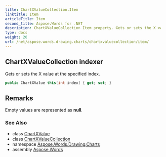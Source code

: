 ```yaml
---
title: ChartXValueCollection.Item
linktitle: Item
articleTitle: Item
second_title: Aspose.Words for .NET
description: ChartXValueCollection Item property. Gets or sets the X value at the specified index in C#.
type: docs
weight: 20
url: /net/aspose.words.drawing.charts/chartxvaluecollection/item/
---
```

## ChartXValueCollection indexer

Gets or sets the X value at the specified index.

```csharp
public ChartXValue this[int index] { get; set; }
```

## Remarks

Empty values are represented as **null**.

### See Also

* class [ChartXValue](../../chartxvalue/)
* class [ChartXValueCollection](../)
* namespace [Aspose.Words.Drawing.Charts](../../../aspose.words.drawing.charts/)
* assembly [Aspose.Words](../../../)
